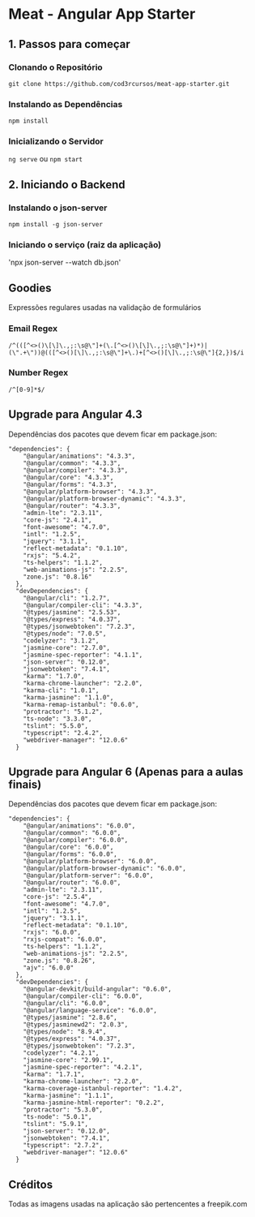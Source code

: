 # Meat - Angular App Starter

## 1. Passos para começar

### Clonando o Repositório

`git clone https://github.com/cod3rcursos/meat-app-starter.git`

### Instalando as Dependências

`npm install`

### Inicializando o Servidor

`ng serve` ou `npm start`

## 2. Iniciando o Backend

### Instalando o json-server

`npm install -g json-server`

### Iniciando o serviço (raiz da aplicação)

'npx json-server --watch db.json'

## Goodies

Expressões regulares usadas na validação de formulários

### Email Regex

`/^(([^<>()\[\]\.,;:\s@\"]+(\.[^<>()\[\]\.,;:\s@\"]+)*)|(\".+\"))@(([^<>()[\]\.,;:\s@\"]+\.)+[^<>()[\]\.,;:\s@\"]{2,})$/i`

### Number Regex

`/^[0-9]*$/`

## Upgrade para Angular 4.3

Dependências dos pacotes que devem ficar em package.json:

```
"dependencies": {
    "@angular/animations": "4.3.3",
    "@angular/common": "4.3.3",
    "@angular/compiler": "4.3.3",
    "@angular/core": "4.3.3",
    "@angular/forms": "4.3.3",
    "@angular/platform-browser": "4.3.3",
    "@angular/platform-browser-dynamic": "4.3.3",
    "@angular/router": "4.3.3",
    "admin-lte": "2.3.11",
    "core-js": "2.4.1",
    "font-awesome": "4.7.0",
    "intl": "1.2.5",
    "jquery": "3.1.1",
    "reflect-metadata": "0.1.10",
    "rxjs": "5.4.2",
    "ts-helpers": "1.1.2",
    "web-animations-js": "2.2.5",
    "zone.js": "0.8.16"
  },
  "devDependencies": {
    "@angular/cli": "1.2.7",
    "@angular/compiler-cli": "4.3.3",
    "@types/jasmine": "2.5.53",
    "@types/express": "4.0.37",
    "@types/jsonwebtoken": "7.2.3",
    "@types/node": "7.0.5",
    "codelyzer": "3.1.2",
    "jasmine-core": "2.7.0",
    "jasmine-spec-reporter": "4.1.1",
    "json-server": "0.12.0",
    "jsonwebtoken": "7.4.1",
    "karma": "1.7.0",
    "karma-chrome-launcher": "2.2.0",
    "karma-cli": "1.0.1",
    "karma-jasmine": "1.1.0",
    "karma-remap-istanbul": "0.6.0",
    "protractor": "5.1.2",
    "ts-node": "3.3.0",
    "tslint": "5.5.0",
    "typescript": "2.4.2",
    "webdriver-manager": "12.0.6"
  }
```

## Upgrade para Angular 6 (Apenas para a aulas finais)

Dependências dos pacotes que devem ficar em package.json:

```
"dependencies": {
    "@angular/animations": "6.0.0",
    "@angular/common": "6.0.0",
    "@angular/compiler": "6.0.0",
    "@angular/core": "6.0.0",
    "@angular/forms": "6.0.0",
    "@angular/platform-browser": "6.0.0",
    "@angular/platform-browser-dynamic": "6.0.0",
    "@angular/platform-server": "6.0.0",
    "@angular/router": "6.0.0",
    "admin-lte": "2.3.11",
    "core-js": "2.5.4",
    "font-awesome": "4.7.0",
    "intl": "1.2.5",
    "jquery": "3.1.1",
    "reflect-metadata": "0.1.10",
    "rxjs": "6.0.0",
    "rxjs-compat": "6.0.0",
    "ts-helpers": "1.1.2",
    "web-animations-js": "2.2.5",
    "zone.js": "0.8.26",
    "ajv": "6.0.0"
  },
  "devDependencies": {
    "@angular-devkit/build-angular": "0.6.0",
    "@angular/compiler-cli": "6.0.0",
    "@angular/cli": "6.0.0",
    "@angular/language-service": "6.0.0",
    "@types/jasmine": "2.8.6",
    "@types/jasminewd2": "2.0.3",
    "@types/node": "8.9.4",
    "@types/express": "4.0.37",
    "@types/jsonwebtoken": "7.2.3",
    "codelyzer": "4.2.1",
    "jasmine-core": "2.99.1",
    "jasmine-spec-reporter": "4.2.1",
    "karma": "1.7.1",
    "karma-chrome-launcher": "2.2.0",
    "karma-coverage-istanbul-reporter": "1.4.2",
    "karma-jasmine": "1.1.1",
    "karma-jasmine-html-reporter": "0.2.2",
    "protractor": "5.3.0",
    "ts-node": "5.0.1",
    "tslint": "5.9.1",
    "json-server": "0.12.0",
    "jsonwebtoken": "7.4.1",
    "typescript": "2.7.2",
    "webdriver-manager": "12.0.6"
  }
```

## Créditos

Todas as imagens usadas na aplicação são pertencentes a freepik.com
